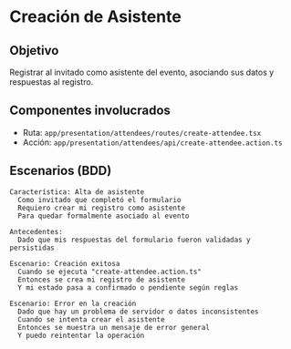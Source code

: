 # Creación de Asistente

## Objetivo
Registrar al invitado como asistente del evento, asociando sus datos y respuestas al registro.

## Componentes involucrados
- Ruta: `app/presentation/attendees/routes/create-attendee.tsx`
- Acción: `app/presentation/attendees/api/create-attendee.action.ts`

## Escenarios (BDD)

```gherkin
Característica: Alta de asistente
  Como invitado que completó el formulario
  Requiero crear mi registro como asistente
  Para quedar formalmente asociado al evento

Antecedentes:
  Dado que mis respuestas del formulario fueron validadas y persistidas

Escenario: Creación exitosa
  Cuando se ejecuta "create-attendee.action.ts"
  Entonces se crea mi registro de asistente
  Y mi estado pasa a confirmado o pendiente según reglas

Escenario: Error en la creación
  Dado que hay un problema de servidor o datos inconsistentes
  Cuando se intenta crear el asistente
  Entonces se muestra un mensaje de error general
  Y puedo reintentar la operación
```